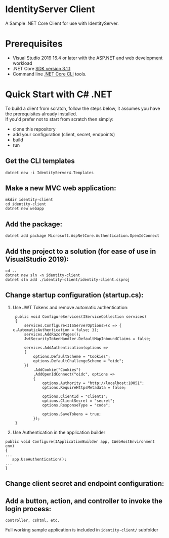 # IdentityServer Client
A Sample .NET Core Client for use with IdentityServer.  


# Prerequisites  
* Visual Studio 2019 16.4 or later with the ASP.NET and web development workload  
* .NET Core [SDK version 3.1.1](https://aka.ms/dotnet-download)  
* Command line [.NET Core CLI](https://docs.microsoft.com/en-us/dotnet/core/tools/) tools.  


# Quick Start with C# .NET  

To build a client from scratch, follow the steps below, it assumes you have the prerequisites already installed.  
If you'd prefer not to start from scratch then simply:  
* clone this repository  
* add your configuration (client, secret, endpoints)  
* build  
* run


## Get the CLI templates  
`dotnet new -i IdentityServer4.Templates`

## Make a new MVC web application:  
`mkdir identity-client`  
`cd identity-client`  
`dotnet new webapp`  
## Add the package:  
`dotnet add package Microsoft.AspNetCore.Authentication.OpenIdConnect`  
## Add the project to a solution (for ease of use in VisualStudio 2019):  
`cd ..`  
`dotnet new sln -n identity-client`  
`dotnet sln add ./identity-client/identity-client.csproj`  
 
 ## Change startup configuration (startup.cs):  
 
1. Use JWT Tokens and remove automatic authentication:  

        public void ConfigureServices(IServiceCollection services)
        {
            services.Configure<IISServerOptions>(c => { c.AutomaticAuthentication = false; });
            services.AddRazorPages();
            JwtSecurityTokenHandler.DefaultMapInboundClaims = false;

            services.AddAuthentication(options =>
            {
                options.DefaultScheme = "Cookies";
                options.DefaultChallengeScheme = "oidc";
            })
                .AddCookie("Cookies")
                .AddOpenIdConnect("oidc", options =>
                {
                    options.Authority = "http://localhost:10051";
                    options.RequireHttpsMetadata = false;

                    options.ClientId = "client1";
                    options.ClientSecret = "secret";
                    options.ResponseType = "code";

                    options.SaveTokens = true;
                });
        }

2. Use Authentication in the application builder  

```
public void Configure(IApplicationBuilder app, IWebHostEnvironment env)
{  
...  
   app.UseAuthentication();   
...  
}  
```  
 
 ## Change client secret and endpoint configuration:  
 
 ## Add a button, action, and controller to invoke the login process:
 
 ```
 controller, cshtml, etc.
 ```
 
Full working sample application is included in `identity-client/` subfolder
